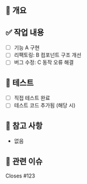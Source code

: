 ## 📌 개요

## ✅ 작업 내용

- [ ] 기능 A 구현
- [ ] 리팩토링: B 컴포넌트 구조 개선
- [ ] 버그 수정: C 동작 오류 해결

## 🧪 테스트

- [ ] 직접 테스트 완료
- [ ] 테스트 코드 추가됨 (해당 시)

## 📝 참고 사항

- 없음

## 📎 관련 이슈

Closes #123
